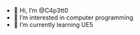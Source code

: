 - 👋 Hi, I’m @C4p3tt0
- 👀 I’m interested in computer programming
- 🌱 I’m currently learning UE5

<!---
C4p3tt0/C4p3tt0 is a ✨ special ✨ repository because its `README.md` (this file) appears on your GitHub profile.
You can click the Preview link to take a look at your changes.
--->
